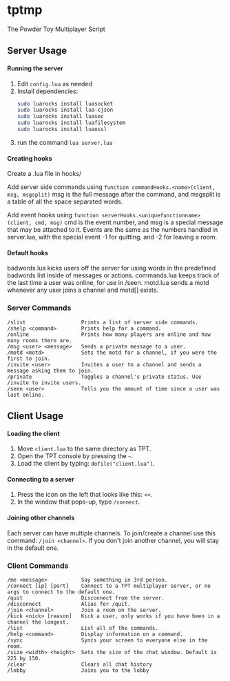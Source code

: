 tptmp
=====

The Powder Toy Multiplayer Script

Server Usage
------------

#### Running the server
1. Edit `config.lua` as needed
2. Install dependencies:
   ```bash
   sudo luarocks install luasocket
   sudo luarocks install lua-cjson
   sudo luarocks install luasec
   sudo luarocks install luafilesystem
   sudo luarocks install luaossl
   ```
2. run the command `lua server.lua`

#### Creating hooks
Create a .lua file in hooks/

Add server side commands using `function commandHooks.<name>(client, msg, msgsplit)`
msg is the full message after the command, and msgsplit is a table of all the space separated words.

Add event hooks using `function serverHooks.<uniquefunctionname>(client, cmd, msg)`
cmd is the event number, and msg is a special message that may be attached to it. Events are the same as the numbers handled in server.lua, with the special event -1 for quitting, and -2 for leaving a room.

#### Default hooks
badwords.lua kicks users off the server for using words in the predefined badwords list inside of messages or actions.
commands.lua keeps track of the last time a user was online, for use in /seen.
motd.lua sends a motd whenever any user joins a channel and motd[<channel>] exists.

### Server Commands
```
/slist                  Prints a list of server side commands.
/shelp <command>        Prints help for a command.
/online                 Prints how many players are online and how many rooms there are.
/msg <user> <message>   Sends a private message to a user.
/motd <motd>            Sets the motd for a channel, if you were the first to join.
/invite <user>          Invites a user to a channel and sends a message asking them to join.
/private                Toggles a channel's private status. Use /invite to invite users.
/seen <user>            Tells you the amount of time since a user was last online.
```

Client Usage
------------

#### Loading the client
1. Move `client.lua` to the same directory as TPT.
2. Open the TPT console by pressing the `~`.
3. Load the client by typing: `dofile("client.lua")`.

#### Connecting to a server
1. Press the icon on the left that looks like this: `<<`.
2. In the window that pops-up, type `/connect`.

#### Joining other channels
Each server can have multiple channels.
To join/create a channel use this command: `/join <channel>`.
If you don't join another channel, you will stay in the default one.

### Client Commands
```
/me <message>           Say something in 3rd person.
/connect [ip] [port]    Connect to a TPT multiplayer server, or no args to connect to the default one.
/quit                   Disconnect from the server.
/disconnect             Alias for /quit.
/join <channel>         Join a room on the server.
/kick <nick> [reason]   Kick a user, only works if you have been in a channel the longest.
/list                   List all of the commands.
/help <command>         Display information on a command.
/sync                   Syncs your screen to everyone else in the room.
/size <width> <height>  Sets the size of the chat window. Default is 225 by 150.
/clear                  Clears all chat history
/lobby                  Joins you to the lobby
```

